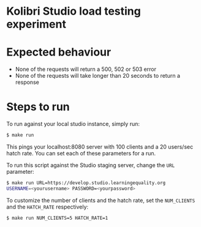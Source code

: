 # Kolibri Studio load testing experiment

# Expected behaviour

- None of the requests will return a 500, 502 or 503 error
- None of the requests will take longer than 20 seconds to return a response

# Steps to run

To run against your local studio instance, simply run:

``` bash
$ make run
```

This pings your localhost:8080 server with 100 clients and a 20 users/sec hatch
rate. You can set each of these parameters for a run.

To run this script against the Studio staging server, change the `URL`
parameter:

``` bash
$ make run URL=https://develop.studio.learningequality.org
USERNAME=<yourusername> PASSWORD=<yourpassword>
```

To customize the number of clients and the hatch rate, set the `NUM_CLIENTS` and
the `HATCH_RATE` respectively:

``` bash
$ make run NUM_CLIENTS=5 HATCH_RATE=1
```

